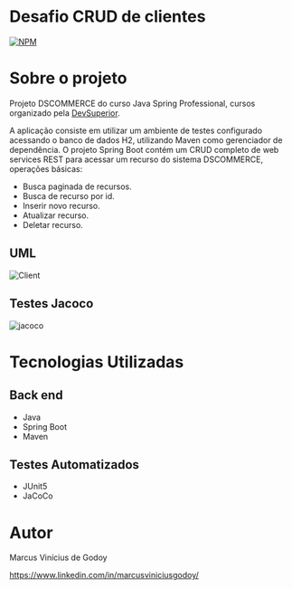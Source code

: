 # Desafio CRUD de clientes
[![NPM](https://img.shields.io/npm/l/react)](https://github.com/MarcusViniciusGodoy/Desafio-Componentes-e-Inje-o-de-depend-ncia/blob/main/LICENSE)

# Sobre o projeto

Projeto DSCOMMERCE do curso Java Spring Professional, cursos organizado pela [DevSuperior](https://devsuperior.com "Site da DevSuperior").

A aplicação consiste em utilizar um ambiente de testes configurado acessando o banco de dados H2, utilizando Maven como gerenciador de dependência. O projeto Spring Boot contém um CRUD completo de web services REST para acessar um recurso do sistema DSCOMMERCE, operações básicas:
- Busca paginada de recursos.
- Busca de recurso por id.
- Inserir novo recurso.
- Atualizar recurso.
- Deletar recurso.

## UML
![Client](https://github.com/MarcusViniciusGodoy/assets/blob/main/produto.PNG)

## Testes Jacoco
![jacoco](https://github.com/MarcusViniciusGodoy/assets/blob/main/dscommercejacoco.PNG)

# Tecnologias Utilizadas
## Back end
- Java
- Spring Boot
- Maven

## Testes Automatizados
- JUnit5
- JaCoCo

# Autor
Marcus Vinícius de Godoy 

https://www.linkedin.com/in/marcusviniciusgodoy/
